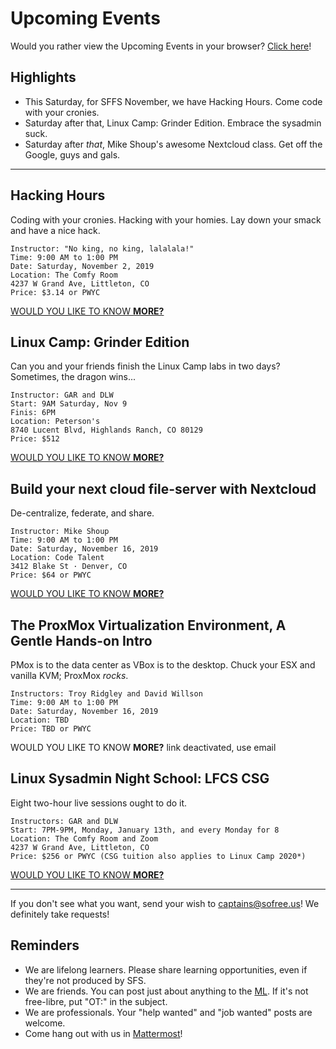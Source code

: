 # Upcoming Events

Would you rather view the Upcoming Events in your browser? [Click here](https://gitlab.com/sofreeus/sofreeus/blob/master/upcoming-events.md)!


## Highlights

* This Saturday, for SFFS November, we have Hacking Hours. Come code with your cronies.
* Saturday after that, Linux Camp: Grinder Edition. Embrace the sysadmin suck.
* Saturday after *that*, Mike Shoup's awesome Nextcloud class. Get off the Google, guys and gals.

---

## Hacking Hours

Coding with your cronies. Hacking with your homies. Lay down your smack and have a nice hack.

    Instructor: "No king, no king, lalalala!"
    Time: 9:00 AM to 1:00 PM
    Date: Saturday, November 2, 2019
    Location: The Comfy Room
    4237 W Grand Ave, Littleton, CO
    Price: $3.14 or PWYC

[WOULD YOU LIKE TO KNOW **MORE?**](https://www.meetup.com/sofreeus/events/265937991/)

## Linux Camp: Grinder Edition

Can you and your friends finish the Linux Camp labs in two days? Sometimes, the dragon wins...

    Instructor: GAR and DLW
    Start: 9AM Saturday, Nov 9
    Finis: 6PM
    Location: Peterson's
    8740 Lucent Blvd, Highlands Ranch, CO 80129
    Price: $512

[WOULD YOU LIKE TO KNOW **MORE?**](https://www.meetup.com/sofreeus/events/265827126/)

## Build your next cloud file-server with Nextcloud

De-centralize, federate, and share.

    Instructor: Mike Shoup
    Time: 9:00 AM to 1:00 PM
    Date: Saturday, November 16, 2019
    Location: Code Talent
    3412 Blake St · Denver, CO
    Price: $64 or PWYC

[WOULD YOU LIKE TO KNOW **MORE?**](https://www.meetup.com/sofreeus/events/265853852/)

## The ProxMox Virtualization Environment, A Gentle Hands-on Intro

PMox is to the data center as VBox is to the desktop. Chuck your ESX and vanilla KVM; ProxMox *rocks*.

    Instructors: Troy Ridgley and David Willson
    Time: 9:00 AM to 1:00 PM
    Date: Saturday, November 16, 2019
    Location: TBD
    Price: TBD or PWYC

WOULD YOU LIKE TO KNOW **MORE?** link deactivated, use email

## Linux Sysadmin Night School: LFCS CSG

Eight two-hour live sessions ought to do it.

    Instructors: GAR and DLW
    Start: 7PM-9PM, Monday, January 13th, and every Monday for 8
    Location: The Comfy Room and Zoom
    4237 W Grand Ave, Littleton, CO
    Price: $256 or PWYC (CSG tuition also applies to Linux Camp 2020*)

[WOULD YOU LIKE TO KNOW **MORE?**](https://www.meetup.com/sofreeus/events/265940729/)

---

If you don't see what you want, send your wish to captains@sofree.us! We definitely take requests!

## Reminders

* We are lifelong learners. Please share learning opportunities, even if they're not produced by SFS.
* We are friends. You can post just about anything to the [ML](http://lists.sofree.us/cgi-bin/mailman/listinfo/sfs). If it's not free-libre, put "OT:" in the subject.
* We are professionals. Your "help wanted" and "job wanted" posts are welcome.
* Come hang out with us in [Mattermost](https://mm.sofree.us/sfs-team/channels/town-square)!
